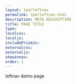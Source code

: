```yaml
---
layout: tp4/leftnav
permalink: tp4/leftnav.html
description: META DESCRIPTION
title: PAGE TITLE
type:
localcss:
localjs:
includePrismJs:
externalcss:
externaljs:
showinnav:
order: 1
---
```


leftnav demo page
